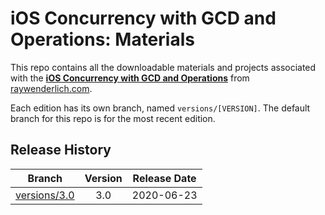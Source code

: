 # iOS Concurrency with GCD and Operations: Materials

This repo contains all the downloadable materials and projects associated with the **[iOS Concurrency with GCD and Operations](https://www.raywenderlich.com/9461083-ios-concurrency-with-gcd-and-operations)** from [raywenderlich.com](https://www.raywenderlich.com).

Each edition has its own branch, named `versions/[VERSION]`. The default branch for this repo is for the most recent edition.

## Release History

| Branch                                                                                   | Version | Release Date |
| ---------------------------------------------------------------------------------------- |:-------:|:------------:|
| [versions/3.0](https://github.com/raywenderlich/video-cgcdo-materials/tree/versions/3.0) | 3.0     | 2020-06-23   |
